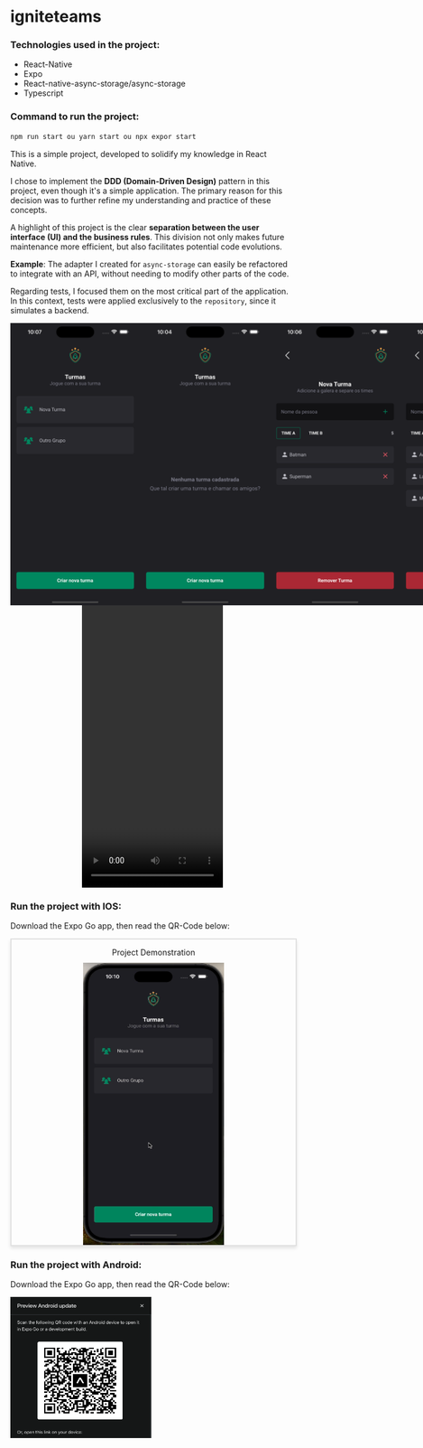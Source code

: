 # igniteteams

### Technologies used in the project:

- React-Native
- Expo
- React-native-async-storage/async-storage
- Typescript

### Command to run the project:

```jsx
npm run start ou yarn start ou npx expor start

```

This is a simple project, developed to solidify my knowledge in React Native.

I chose to implement the **DDD (Domain-Driven Design)** pattern in this project, even though it's a simple application. The primary reason for this decision was to further refine my understanding and practice of these concepts.

A highlight of this project is the clear **separation between the user interface (UI) and the business rules**. This division not only makes future maintenance more efficient, but also facilitates potential code evolutions.

**Example**: The adapter I created for `async-storage` can easily be refactored to integrate with an API, without needing to modify other parts of the code.

Regarding tests, I focused them on the most critical part of the application. In this context, tests were applied exclusively to the `repository`, since it simulates a backend.

<div style="display: flex; justify-content: space-between;">
<img src="./doc/mobile.png" width="250" height="500" />
<img src="./doc/mobile1.png" width="250" height="500" />
<img src="./doc/mobile2.png" width="250" height="500" />
<img src="./doc/mobile3.png" width="250" height="500" />
<img src="./doc/mobile4.png" width="250" height="500" />
<img src="./doc/mobile6.png" width="250" height="500" />
</div>

<div style="width: 100%; display: flex; justify-content: center;">
<video src="./doc/mobile7.mov" width="250" height="500" controls />
</div>

### Run the project with IOS:

Download the Expo Go app, then read the QR-Code below:

<div style="width: 100%; display: flex; flex-direction: column; align-items: center; border: 2px solid #e0e0e0; box-shadow: 0px 4px 6px rgba(0, 0, 0, 0.1);">
  <p style="margin-bottom: 10px;">Project Demonstration</p>
  <img src="./doc/mobile8.gif" width="250" height="500" alt="Demonstração do projeto" />
</div>

### Run the project with Android:

Download the Expo Go app, then read the QR-Code below:

<div style="display: flex; justify-content: align-items: center;">
<img src="./doc/qr-code-android.png" width="250" height="250" />
</div>

